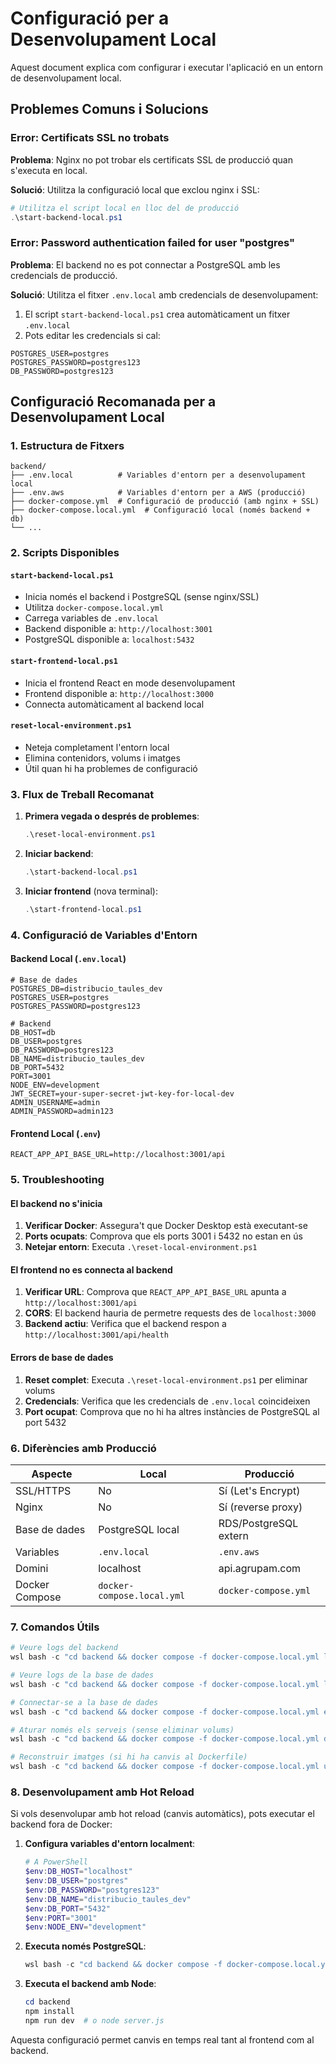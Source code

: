 # Configuració per a Desenvolupament Local

Aquest document explica com configurar i executar l'aplicació en un entorn de desenvolupament local.

## Problemes Comuns i Solucions

### Error: Certificats SSL no trobats

**Problema**: Nginx no pot trobar els certificats SSL de producció quan s'executa en local.

**Solució**: Utilitza la configuració local que exclou nginx i SSL:

```powershell
# Utilitza el script local en lloc del de producció
.\start-backend-local.ps1
```

### Error: Password authentication failed for user "postgres"

**Problema**: El backend no es pot connectar a PostgreSQL amb les credencials de producció.

**Solució**: Utilitza el fitxer `.env.local` amb credencials de desenvolupament:

1. El script `start-backend-local.ps1` crea automàticament un fitxer `.env.local`
2. Pots editar les credencials si cal:

```env
POSTGRES_USER=postgres
POSTGRES_PASSWORD=postgres123
DB_PASSWORD=postgres123
```

## Configuració Recomanada per a Desenvolupament Local

### 1. Estructura de Fitxers

```
backend/
├── .env.local          # Variables d'entorn per a desenvolupament local
├── .env.aws            # Variables d'entorn per a AWS (producció)
├── docker-compose.yml  # Configuració de producció (amb nginx + SSL)
├── docker-compose.local.yml  # Configuració local (només backend + db)
└── ...
```

### 2. Scripts Disponibles

#### `start-backend-local.ps1`
- Inicia només el backend i PostgreSQL (sense nginx/SSL)
- Utilitza `docker-compose.local.yml`
- Carrega variables de `.env.local`
- Backend disponible a: `http://localhost:3001`
- PostgreSQL disponible a: `localhost:5432`

#### `start-frontend-local.ps1`
- Inicia el frontend React en mode desenvolupament
- Frontend disponible a: `http://localhost:3000`
- Connecta automàticament al backend local

#### `reset-local-environment.ps1`
- Neteja completament l'entorn local
- Elimina contenidors, volums i imatges
- Útil quan hi ha problemes de configuració

### 3. Flux de Treball Recomanat

1. **Primera vegada o després de problemes**:
   ```powershell
   .\reset-local-environment.ps1
   ```

2. **Iniciar backend**:
   ```powershell
   .\start-backend-local.ps1
   ```

3. **Iniciar frontend** (nova terminal):
   ```powershell
   .\start-frontend-local.ps1
   ```

### 4. Configuració de Variables d'Entorn

#### Backend Local (`.env.local`)
```env
# Base de dades
POSTGRES_DB=distribucio_taules_dev
POSTGRES_USER=postgres
POSTGRES_PASSWORD=postgres123

# Backend
DB_HOST=db
DB_USER=postgres
DB_PASSWORD=postgres123
DB_NAME=distribucio_taules_dev
DB_PORT=5432
PORT=3001
NODE_ENV=development
JWT_SECRET=your-super-secret-jwt-key-for-local-dev
ADMIN_USERNAME=admin
ADMIN_PASSWORD=admin123
```

#### Frontend Local (`.env`)
```env
REACT_APP_API_BASE_URL=http://localhost:3001/api
```

### 5. Troubleshooting

#### El backend no s'inicia

1. **Verificar Docker**: Assegura't que Docker Desktop està executant-se
2. **Ports ocupats**: Comprova que els ports 3001 i 5432 no estan en ús
3. **Netejar entorn**: Executa `.\reset-local-environment.ps1`

#### El frontend no es connecta al backend

1. **Verificar URL**: Comprova que `REACT_APP_API_BASE_URL` apunta a `http://localhost:3001/api`
2. **CORS**: El backend hauria de permetre requests des de `localhost:3000`
3. **Backend actiu**: Verifica que el backend respon a `http://localhost:3001/api/health`

#### Errors de base de dades

1. **Reset complet**: Executa `.\reset-local-environment.ps1` per eliminar volums
2. **Credencials**: Verifica que les credencials de `.env.local` coincideixen
3. **Port ocupat**: Comprova que no hi ha altres instàncies de PostgreSQL al port 5432

### 6. Diferències amb Producció

| Aspecte | Local | Producció |
|---------|-------|-----------|
| SSL/HTTPS | No | Sí (Let's Encrypt) |
| Nginx | No | Sí (reverse proxy) |
| Base de dades | PostgreSQL local | RDS/PostgreSQL extern |
| Variables | `.env.local` | `.env.aws` |
| Domini | localhost | api.agrupam.com |
| Docker Compose | `docker-compose.local.yml` | `docker-compose.yml` |

### 7. Comandos Útils

```powershell
# Veure logs del backend
wsl bash -c "cd backend && docker compose -f docker-compose.local.yml logs backend"

# Veure logs de la base de dades
wsl bash -c "cd backend && docker compose -f docker-compose.local.yml logs db"

# Connectar-se a la base de dades
wsl bash -c "cd backend && docker compose -f docker-compose.local.yml exec db psql -U postgres -d distribucio_taules_dev"

# Aturar només els serveis (sense eliminar volums)
wsl bash -c "cd backend && docker compose -f docker-compose.local.yml down"

# Reconstruir imatges (si hi ha canvis al Dockerfile)
wsl bash -c "cd backend && docker compose -f docker-compose.local.yml up --build"
```

### 8. Desenvolupament amb Hot Reload

Si vols desenvolupar amb hot reload (canvis automàtics), pots executar el backend fora de Docker:

1. **Configura variables d'entorn localment**:
   ```powershell
   # A PowerShell
   $env:DB_HOST="localhost"
   $env:DB_USER="postgres"
   $env:DB_PASSWORD="postgres123"
   $env:DB_NAME="distribucio_taules_dev"
   $env:DB_PORT="5432"
   $env:PORT="3001"
   $env:NODE_ENV="development"
   ```

2. **Executa només PostgreSQL**:
   ```powershell
   wsl bash -c "cd backend && docker compose -f docker-compose.local.yml up db"
   ```

3. **Executa el backend amb Node**:
   ```powershell
   cd backend
   npm install
   npm run dev  # o node server.js
   ```

Aquesta configuració permet canvis en temps real tant al frontend com al backend.
